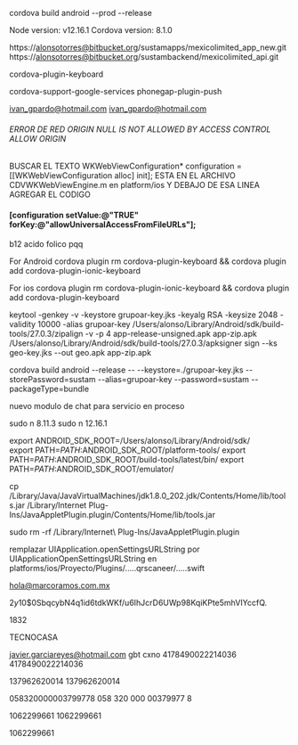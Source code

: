 cordova build android --prod --release

Node version: v12.16.1
Cordova version: 8.1.0
<engine name="browser" spec="^5.0.4" />
<engine name="android" spec="^8.1.0" />

https://alonsotorres@bitbucket.org/sustamapps/mexicolimited_app_new.git
https://alonsotorres@bitbucket.org/sustambackend/mexicolimited_api.git

cordova-plugin-keyboard

cordova-support-google-services
phonegap-plugin-push

ivan_gpardo@hotmail.com
ivan_gpardo@hotmail.com

###### ERROR DE RED ORIGIN NULL IS NOT ALLOWED BY ACCESS CONTROL ALLOW ORIGIN
BUSCAR EL TEXTO WKWebViewConfiguration* configuration = [[WKWebViewConfiguration alloc] init];
ESTA EN EL ARCHIVO CDVWKWebViewEngine.m en platform/ios
Y DEBAJO DE ESA LINEA AGREGAR EL CODIGO
#### [configuration setValue:@"TRUE" forKey:@"allowUniversalAccessFromFileURLs"];

b12 acido folico
pqq

For Android 
cordova plugin rm cordova-plugin-keyboard && cordova plugin add cordova-plugin-ionic-keyboard

For ios
cordova plugin rm cordova-plugin-ionic-keyboard && cordova plugin add cordova-plugin-keyboard


keytool -genkey -v -keystore grupoar-key.jks -keyalg RSA -keysize 2048 -validity 10000 -alias grupoar-key
 /Users/alonso/Library/Android/sdk/build-tools/27.0.3/zipalign -v -p 4 app-release-unsigned.apk app-zip.apk
 /Users/alonso/Library/Android/sdk/build-tools/27.0.3/apksigner sign --ks geo-key.jks --out geo.apk app-zip.apk

cordova build android --release -- --keystore=./grupoar-key.jks --storePassword=sustam --alias=grupoar-key --password=sustam --packageType=bundle

nuevo modulo de chat para servicio en proceso

sudo n 8.11.3
sudo n 12.16.1

export ANDROID_SDK_ROOT=/Users/alonso/Library/Android/sdk/  
export PATH=$PATH:$ANDROID_SDK_ROOT/platform-tools/
export PATH=$PATH:$ANDROID_SDK_ROOT/build-tools/latest/bin/
export PATH=$PATH:$ANDROID_SDK_ROOT/emulator/

cp /Library/Java/JavaVirtualMachines/jdk1.8.0_202.jdk/Contents/Home/lib/tools.jar /Library/Internet Plug-Ins/JavaAppletPlugin.plugin/Contents/Home/lib/tools.jar

sudo rm -rf /Library/Internet\ Plug-Ins/JavaAppletPlugin.plugin

remplazar UIApplication.openSettingsURLString por UIApplicationOpenSettingsURLString 
en platforms/ios/Proyecto/Plugins/.....qrscaneer/.....swift

hola@marcoramos.com.mx


$2y$10$0SbqcybN4q1id6tdkWKf/u6IhJcrD6UWp98KqiKPte5mhVIYccfQ.

1832

TECNOCASA

javier.garciareyes@hotmail.com
  gbt cxno 
4178490022214036
4178490022214036


137962620014
137962620014


058320000003799778
058 320 000 00379977 8

1062299661
1062299661

1062299661


